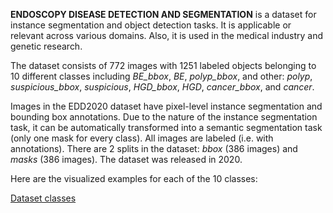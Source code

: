 **ENDOSCOPY DISEASE DETECTION AND SEGMENTATION** is a dataset for instance segmentation and object detection tasks. It is applicable or relevant across various domains. Also, it is used in the medical industry and genetic research. 

The dataset consists of 772 images with 1251 labeled objects belonging to 10 different classes including *BE_bbox*, *BE*, *polyp_bbox*, and other: *polyp*, *suspicious_bbox*, *suspicious*, *HGD_bbox*, *HGD*, *cancer_bbox*, and *cancer*.

Images in the EDD2020 dataset have pixel-level instance segmentation and bounding box annotations. Due to the nature of the instance segmentation task, it can be automatically transformed into a semantic segmentation task (only one mask for every class). All images are labeled (i.e. with annotations). There are 2 splits in the dataset: *bbox* (386 images) and *masks* (386 images). The dataset was released in 2020.

Here are the visualized examples for each of the 10 classes:

[Dataset classes](https://github.com/dataset-ninja/edd2020/raw/main/visualizations/classes_preview.webm)
